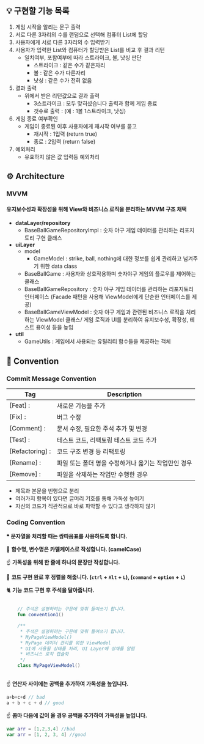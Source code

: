 
## 💡 구현할 기능 목록

1. 게임 시작을 알리는 문구 출력
2. 서로 다른 3자리의 수를 랜덤으로 선택해 컴퓨터 List에 할당
3. 사용자에게 서로 다른 3자리의 수 입력받기
4. 사용자가 입력한 List와 컴퓨터가 할당받은 List를 비교 후 결과 리턴
    - 일치여부, 포함여부에 따라 스트라이크, 볼, 낫싱 판단
      - 스트라이크 : 같은 수가 같은자리
      - 볼 : 같은 수가 다른자리
      - 낫싱 : 같은 수가 전혀 없음
5. 결과 출력
   - 위에서 받은 리턴값으로 결과 출력
     - 3스트라이크 : 모두 맞히셨습니다 출력과 함께 게임 종료
     - 갯수로 출력 : (예 : 1볼 1스트라이크, 낫싱)
6. 게임 종료 여부확인
   - 게임이 종료된 이후 사용자에게 재시작 여부를 묻고
     - 재시작 : 1입력 (return true)
     - 종료 : 2입력 (return false)
7. 예외처리
   - 유효하지 않은 값 입력등 예외처리

## ⚙️ Architecture

### MVVM
#### 유지보수성과 확장성을 위해 View와 비즈니스 로직을 분리하는 MVVM 구조 채택

- **dataLayer/repository**
  - BaseBallGameRepositoryImpl : 숫자 야구 게임 데이터를 관리하는 리포지토리 구현 클래스
- **uiLayer**
  - model
    - GameModel : strike, ball, nothing에 대한 정보를 쉽게 관리하고 넘겨주기 위한 data class
  - BaseBallGame : 사용자와 상호작용하며 숫자야구 게임의 플로우를 제어하는 클래스
  - BaseBallGameRepository : 숫자 야구 게임 데이터를 관리하는 리포지토리 인터페이스 (Facade 패턴을 사용해 ViewModel에게 단순한 인터페이스를 제공)
  - BaseBallGameViewModel : 숫자 야구 게임과 관련된 비즈니스 로직을 처리하는 ViewModel 클래스/ 게임 로직과 UI를 분리하여 유지보수성, 확장성, 테스트 용이성 등을 높임
- **util**
  - GameUtils : 게임에서 사용되는 유틸리티 함수들을 제공하는 객체



## 📌 Convention
### Commit Message Convention
| Tag             | Description                   |
|-----------------|-------------------------------|
| [Feat] :        | 새로운 기능을 추가                    |
| [Fix] :         | 버그 수정                         |
| [Comment] :     | 문서 수정, 필요한 주석 추가 및 변경         |
| [Test] :        | 테스트 코드, 리팩토링 테스트 코드 추가        |
| [Refactoring] : | 코드 구조 변경 등 리팩토링               |
| [Rename] :      | 파일 또는 폴더 명을 수정하거나 옮기는 작업만인 경우 |
| [Remove] :      | 파일을 삭제하는 작업만 수행한 경우           |
- 제목과 본문을 빈행으로 분리
- 여러가지 항목이 있다면 글머리 기호를 통해 가독성 높이기
- 자신의 코드가 직관적으로 바로 파악할 수 있다고 생각하지 않기

### Coding Convention 


**❝**  **문자열을 처리할 때는 쌍따옴표를 사용하도록 합니다.**

🐫 **함수명, 변수명은 카멜케이스로 작성합니다. (camelCase)**

☝ **가독성을 위해 한 줄에 하나의 문장만 작성합니다.**

🤙 **코드 구현 완료 후 정렬을 해줍니다. (`ctrl` + `Alt` + `L`), (`command` + `option` + `L`)**

🐈 **기능 코드 구현 후 주석을 달아줍니다.**

```kotlin

    // 주석은 설명하려는 구문에 맞춰 들여쓰기 합니다.
    fun convention1()

    /**
     * 주석은 설명하려는 구문에 맞춰 들여쓰기 합니다.
     * MyPageViewModel()
     * MyPage 데이터 관리를 위한 ViewModel
     * UI에 사용될 상태를 처리, UI Layer에 상채를 알림
     * 비즈니스 로직 캡슐화
     */
    class MyPageViewModel()
    
```

☝ **연산자 사이에는 공백을 추가하여 가독성을 높입니다.**

```kotlin
a+b+c+d // bad
a + b + c + d // good
```

☝ **콤마 다음에 값이 올 경우 공백을 추가하여 가독성을 높입니다.**

```kotlin
var arr = [1,2,3,4] //bad
var arr = [1, 2, 3, 4] //good
```




